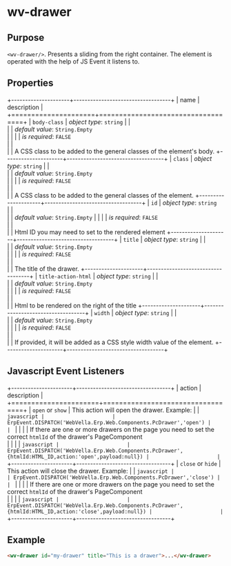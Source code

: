 ﻿<!--{"sort_order":10, "name": "wv-drawer", "label": "wv-drawer"}-->
# wv-drawer

## Purpose

`<wv-drawer/>`. Presents a sliding from the right container. The element is operated with the help of JS Event it listens to. 

## Properties

+---------------------+-----------------------------------+
| name                | description                       |
+=====================+===================================+
| `body-class`        | *object type*: `string` 
|                     |         
|                     | *default value*: `String.Empty`                    
|                     |
|                     | *is required*: `FALSE`                      
|                     |                                   
|                     | A CSS class to be added to the general classes of the element's body.
+---------------------+-----------------------------------+
| `class`             | *object type*: `string` 
|                     |         
|                     | *default value*: `String.Empty`                    
|                     |
|                     | *is required*: `FALSE`                      
|                     |                                   
|                     | A CSS class to be added to the general classes of the element.
+---------------------+-----------------------------------+
| `id`                | *object type*: `string`                         
|                     |         
|                     | *default value*: `String.Empty`
|                     |
|                     | *is required*: `FALSE`                      
|                     |                                   
|                     | Html ID you may need to set to the rendered element
+---------------------+-----------------------------------+
| `title`             | *object type*: `string` 
|                     |         
|                     | *default value*: `String.Empty`                    
|                     |
|                     | *is required*: `FALSE`                      
|                     |                                   
|                     | The title of the drawer.
+---------------------+-----------------------------------+
| `title-action-html` | *object type*: `string` 
|                     |         
|                     | *default value*: `String.Empty`                    
|                     |
|                     | *is required*: `FALSE`                      
|                     |                                   
|                     | Html to be rendered on the right of the title
+---------------------+-----------------------------------+
| `width`             | *object type*: `string` 
|                     |         
|                     | *default value*: `String.Empty`                    
|                     |
|                     | *is required*: `FALSE`                      
|                     |                                   
|                     | If provided, it will be added as a CSS style width value of the element.
+---------------------+-----------------------------------+

## Javascript Event Listeners
+----------------------+----------------------------------+
| action               | description                      |
+======================+==================================+
| `open` or `show`     | This action will open the drawer. Example:
|                      | ```javascript
|                      | ErpEvent.DISPATCH('WebVella.Erp.Web.Components.PcDrawer','open')
|                      | ```
|                      | 
|                      | If there are one or more drawers on the page you need to set the correct `htmlId` of the drawer's PageComponent  
|                      | 
|                      | ```javascript
|                      | ErpEvent.DISPATCH('WebVella.Erp.Web.Components.PcDrawer',{htmlId:HTML_ID,action:'open',payload:null})
|                      | ```
+----------------------+----------------------------------+
| `close` or `hide`    | This action will close the drawer. Example:
|                      | ```javascript
|                      | ErpEvent.DISPATCH('WebVella.Erp.Web.Components.PcDrawer','close')
|                      | ```
|                      | 
|                      | If there are one or more drawers on the page you need to set the correct `htmlId` of the drawer's PageComponent  
|                      | 
|                      | ```javascript
|                      | ErpEvent.DISPATCH('WebVella.Erp.Web.Components.PcDrawer',{htmlId:HTML_ID,action:'close',payload:null})
|                      | ```
+----------------------+----------------------------------+

## Example

```html
<wv-drawer id="my-drawer" title="This is a drawer">...</wv-drawer>
```

